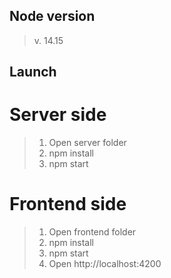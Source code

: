## Node version
> v. 14.15

## Launch

# Server side
> 1. Open server folder
> 2. npm install
> 3. npm start

# Frontend side

> 1. Open frontend folder
> 2. npm install
> 3. npm start
> 4. Open http://localhost:4200
